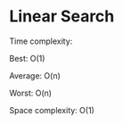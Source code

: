 # Linear Search

Time complexity:


Best: O(1)


Average: O(n)


Worst: O(n)


Space complexity: O(1)